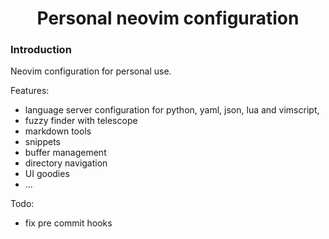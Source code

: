<h1 align="center"> Personal neovim configuration </h1>

### Introduction
Neovim configuration for personal use.

Features:
- language server configuration for python, yaml, json, lua and vimscript,
- fuzzy finder with telescope
- markdown tools
- snippets
- buffer management
- directory navigation
- UI goodies
- ...

Todo:
- fix pre commit hooks
